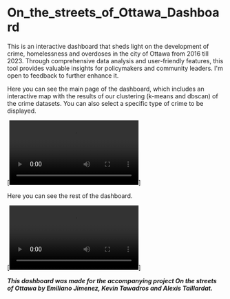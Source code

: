 # On_the_streets_of_Ottawa_Dashboard
This is an interactive dashboard that sheds light on the development of crime, homelessness and overdoses in the city of Ottawa from 2016 till 2023. Through comprehensive data analysis and user-friendly features, this tool provides valuable insights for policymakers and community leaders. I'm open to feedback to further enhance it.

Here you can see the main page of the dashboard, which includes an interactive map with the results of our clustering (k-means and dbscan) of the crime datasets. You can also select a specific type of crime to be displayed.

[![Main page](./videos/MainPage.mov)]


Here you can see the rest of the dashboard.

[![Main page](./videos/Dashboard%20Recording.mov)]

***This dashboard was made for the accompanying project On the streets of Ottawa by Emiliano Jimenez, Kevin Tawadros and Alexis Taillardat.***
